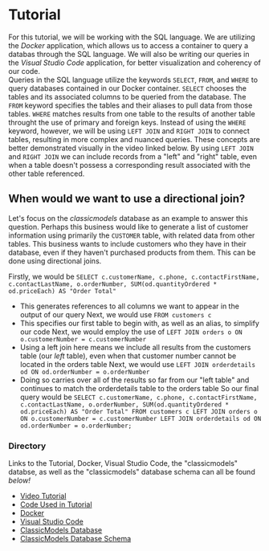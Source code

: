 # Tutorial
  For this tutorial, we will be working with the SQL language. We are utilizing the *Docker* application, which allows us to access a container to query a databas through the SQL language. We will also be writing our queries in the *Visual Studio Code* application, for better visualization and coherency of our code. <br> Queries in the SQL language utilize the keywords `SELECT`, `FROM`, and `WHERE` to query databases contained in our Docker container. `SELECT` chooses the tables and its associated columns to be queried from the database. The `FROM` keyword specifies the tables and their aliases to pull data from those tables. `WHERE` matches results from one table to the results of another table throught the use of primary and foreign keys. Instead of using the `WHERE` keyword, however, we will be using `LEFT JOIN` and `RIGHT JOIN` to connect tables, resulting in more complex and nuanced queries. These concepts are better demonstrated visually in the video linked below. By using `LEFT JOIN` and `RIGHT JOIN` we can include records from a "left" and "right" table, even when a table doesn't possess a corresponding result associated with the other table referenced. 

## When would we want to use a directional join?
Let's focus on the *classicmodels* database as an example to answer this question. Perhaps this business would like to generate a list of customer information using primarily the `CUSTOMER` table, with related data from other tables. This business wants to include customers who they have in their database, even if they haven't purchased products from them. This can be done using directional joins. 
<br>

Firstly, we would be `SELECT c.customerName, c.phone, c.contactFirstName, c.contactLastName, o.orderNumber, SUM(od.quantityOrdered * od.priceEach) AS "Order Total"` 
* This generates references to all columns we want to appear in the output of our query
Next, we would use `FROM customers c`
* This specifies our first table to begin with, as well as an alias, to simplify our code
Next, we would employ the use of `LEFT JOIN orders o ON o.customerNumber = c.customerNumber`
* Using a left join here means we include all results from the customers table (our *left* table), even when that customer number cannot be located in the orders table
Next, we would use `LEFT JOIN orderdetails od ON od.orderNumber = o.orderNumber`
* Doing so carries over all of the results so far from our "left table" and continues to match the orderdetails table to the orders table
So our final query would be `SELECT c.customerName, c.phone, c.contactFirstName, c.contactLastName, o.orderNumber, SUM(od.quantityOrdered * od.priceEach) AS "Order Total"
FROM customers c
LEFT JOIN orders o ON o.customerNumber = c.customerNumber
LEFT JOIN orderdetails od ON od.orderNumber = o.orderNumber;`




### Directory
Links to the Tutorial, Docker, Visual Studio Code, the "classicmodels" databse, as well as the "classicmodels" database schema can all be found *below!*

- [Video Tutorial](https://youtu.be/6O-k023Goco)
- [Code Used in Tutorial](https://github.com/seanmoserr/SQLJoinsTutorial/blob/main/it1600demo.sql)
- [Docker](https://www.docker.com/)
- [Visual Studio Code](https://code.visualstudio.com/)
- [ClassicModels Database](https://github.com/seanmoserr/SQLJoinsTutorial/blob/main/classicmodels.sql)
- [ClassicModels Database Schema](https://github.com/seanmoserr/SQLJoinsTutorial/blob/main/Classic-Models-Schema.pdf)
